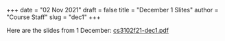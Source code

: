 +++
date = "02 Nov 2021"
draft = false
title = "December 1 Slites"
author = "Course Staff"
slug = "dec1"
+++

Here are the slides from 1 December: [cs3102f21-dec1.pdf](https://www.dropbox.com/s/tkdsfmq4z5h9nf9/cs3102f21-dec1.pdf?dl=0)
